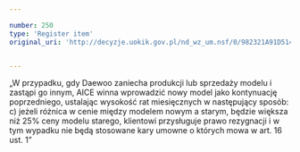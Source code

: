 ```yaml
---

number: 250
type: 'Register item'
original_uri: 'http://decyzje.uokik.gov.pl/nd_wz_um.nsf/0/982321A91D514D2DC12572DD003294A6?OpenDocument'


---
```


„W przypadku, gdy Daewoo zaniecha produkcji lub sprzedaży modelu i zastąpi go innym, AICE winna wprowadzić nowy model jako kontynuację poprzedniego, ustalając wysokość rat miesięcznych w następujący sposób: c) jeżeli różnica w cenie między modelem nowym a starym, będzie większa niż 25% ceny modelu starego, klientowi przysługuje prawo rezygnacji i w tym wypadku nie będą stosowane kary umowne o których mowa w art. 16 ust. 1”

